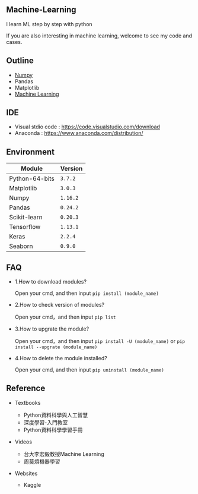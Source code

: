 ## Machine-Learning
I learn ML step by step with python 

If you are also interesting in machine learning, welcome to see my code and cases.

## Outline
  * [Numpy](Numpy/Numpy.md)
  * Pandas
  * Matplotlib
  * [Machine Learning](ML/ML.md)

## IDE 
 * Visual stdio code : https://code.visualstudio.com/download
 * Anaconda : https://www.anaconda.com/distribution/

## Environment
|Module|Version|
|-|-|
|Python-64-bits|`3.7.2`|
|Matplotlib|`3.0.3`|
|Numpy|`1.16.2`|
|Pandas|`0.24.2`|
|Scikit-learn|`0.20.3`|
|Tensorflow|`1.13.1`|
|Keras|`2.2.4`|
|Seaborn|`0.9.0`|

## FAQ 
* 1.How to download modules?

   Open your cmd, and then input `pip install (module_name)`

* 2.How to check version of modules?

   Open your cmd，and then input `pip list`
   
* 3.How to upgrate the module?

   Open your cmd，and then input `pip install -U (module_name)` or `pip install --upgrate (module_name)`
   
* 4.How to delete the module installed?

   Open your cmd, and then input `pip uninstall (module_name)`

## Reference
 * Textbooks
   * Python資料科學與人工智慧
   * 深度學習-入門教室
   * Python資料科學學習手冊
 
 * Videos
   * 台大李宏毅教授Machine Learning
   * 周莫煩機器學習
  
 * Websites
   * Kaggle
